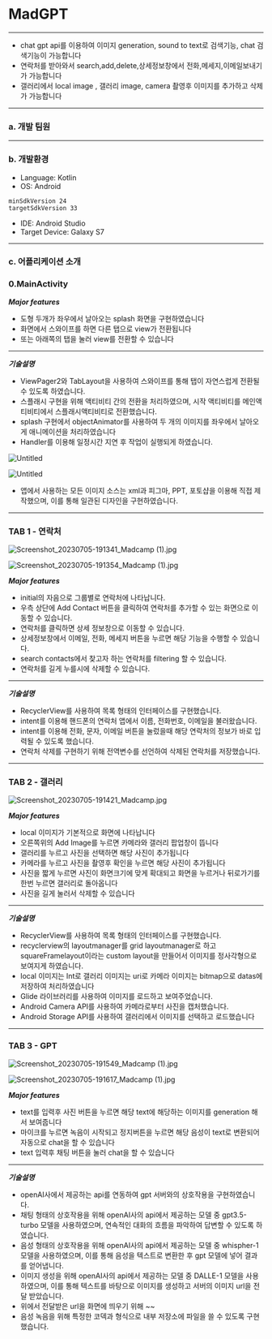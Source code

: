 # MadGPT

---


- chat gpt api를 이용하여 이미지 generation, sound to text로 검색기능, chat 검색기능이 가능합니다
- 연락처를 받아와서 search,add,delete,상세정보창에서 전화,메세지,이메일보내기가 가능합니다
- 갤러리에서 local image , 갤러리 image, camera 촬영후 이미지를 추가하고 삭제가 가능합니다

---

### a. 개발 팀원


---

### b. 개발환경

- Language: Kotlin
- OS: Android

```
minSdkVersion 24
targetSdkVersion 33
```

- IDE: Android Studio
- Target Device: Galaxy S7

---

### c. 어플리케이션 소개

### 0.MainActivity

***Major features***

- 도형 두개가 좌우에서 날아오는 splash 화면을 구현하였습니다
- 화면에서 스와이프를 하면 다른 탭으로 view가 전환됩니다
- 또는 아래쪽의 탭을 눌러 view를 전환할 수 있습니다

---

***기술설명***

- ViewPager2와 TabLayout을 사용하여 스와이프를 통해 탭이 자연스럽게 전환될 수 있도록 하였습니다.
- 스플래시 구현을 위해 액티비티 간의 전환을 처리하였으며, 시작 액티비티를 메인액티비티에서 스플래시액티비티로 전환했습니다.
- splash 구현에서 objectAnimator를 사용하여 두 개의 이미지를 좌우에서 날아오게 애니메이션을 처리하였습니다
- Handler를 이용해 일정시간 지연 후 작업이 실행되게 하였습니다.

![Untitled](MadGPT%2074d5057fffc24e1081befe175345e064/Untitled.png)

![Untitled](MadGPT%2074d5057fffc24e1081befe175345e064/Untitled%201.png)

- 앱에서 사용하는 모든 이미지 소스는 xml과 피그마, PPT, 포토샵을 이용해 직접 제작했으며, 이를 통해 일관된 디자인을 구현하였습니다.

---

### TAB 1 - 연락처

![Screenshot_20230705-191341_Madcamp (1).jpg](MadGPT%2074d5057fffc24e1081befe175345e064/Screenshot_20230705-191341_Madcamp_(1).jpg)

![Screenshot_20230705-191354_Madcamp (1).jpg](MadGPT%2074d5057fffc24e1081befe175345e064/Screenshot_20230705-191354_Madcamp_(1).jpg)

***Major features***

- initial의 자음으로 그룹별로 연락처에 나타납니다.
- 우측 상단에 Add Contact 버튼을 클릭하여 연락처를 추가할 수 있는 화면으로 이동할 수 있습니다.
- 연락처를 클릭하면 상세 정보창으로 이동할 수 있습니다.
- 상세정보창에서 이메일, 전화, 메세지 버튼을 누르면 해당 기능을 수행할 수 있습니다.
- search contacts에서 찾고자 하는 연락처를 filtering 할 수 있습니다.
- 연락처를 길게 누를시에 삭제할 수 있습니다.

---

***기술설명***

- RecyclerView를 사용하여 목록 형태의 인터페이스를 구현했습니다.
- intent를 이용해 핸드폰의 연락처 앱에서 이름, 전화번호, 이메일을 불러왔습니다.
- intent를 이용해 전화, 문자, 이메일 버튼을 눌렀을때 해당 연락처의 정보가 바로 입력될 수 있도록 했습니다.
- 연락처 삭제를 구현하기 위해 전역변수를 선언하여 삭제된 연락처를 저장했습니다.

---

### TAB 2 - 갤러리

![Screenshot_20230705-191421_Madcamp.jpg](MadGPT%2074d5057fffc24e1081befe175345e064/Screenshot_20230705-191421_Madcamp.jpg)

***Major features***

- local 이미지가 기본적으로 화면에 나타납니다
- 오른쪽위의 Add Image를 누르면 카메라와 갤러리 팝업창이 뜹니다
- 갤러리를 누르고 사진을 선택하면 해당 사진이 추가됩니다
- 카메라를 누르고 사진을 촬영후 확인을 누르면 해당 사진이 추가됩니다
- 사진을 짧게 누르면 사진이 화면크기에 맞게 확대되고 화면을 누르거나 뒤로가기를 한번 누르면 갤러리로 돌아옵니다
- 사진을 길게 눌러서 삭제할 수 있습니다

---

***기술설명***

- RecyclerView를 사용하여 목록 형태의 인터페이스를 구현했습니다.
- recyclerview의 layoutmanager를 grid layoutmanager로 하고 squareFramelayout이라는 custom layout을 만들어서 이미지를 정사각형으로 보여지게 하였습니다.
- local 이미지는 Int로 갤러리 이미지는 uri로 카메라 이미지는 bitmap으로 datas에 저장하여 처리하였습니다
- Glide 라이브러리를 사용하여 이미지를 로드하고 보여주었습니다.
- Android Camera API를 사용하여 카메라로부터 사진을 캡처했습니다.
- Android Storage API를 사용하여 갤러리에서 이미지를 선택하고 로드했습니다

---

### TAB 3 - GPT

![Screenshot_20230705-191549_Madcamp (1).jpg](MadGPT%2074d5057fffc24e1081befe175345e064/Screenshot_20230705-191549_Madcamp_(1).jpg)

![Screenshot_20230705-191617_Madcamp (1).jpg](MadGPT%2074d5057fffc24e1081befe175345e064/Screenshot_20230705-191617_Madcamp_(1).jpg)

***Major features***

- text를 입력후 사진 버튼을 누르면 해당 text에 해당하는 이미지를 generation 해서 보여줍니다
- 마이크를 누르면 녹음이 시작되고 정지버튼을 누르면 해당 음성이 text로 변환되어 자동으로 chat을 할 수 있습니다
- text 입력후 채팅 버튼을 눌러 chat을 할 수 있습니다

---

***기술설명***

- openAI사에서 제공하는 api를 연동하여 gpt 서버와의 상호작용을 구현하였습니다.
- 채팅 형태의 상호작용을 위해 openAI사의 api에서 제공하는 모델 중 gpt3.5-turbo 모델을 사용하였으며, 연속적인 대화의 흐름을 파악하여 답변할 수 있도록 하였습니다.
- 음성 형태의 상호작용을 위해 openAI사의 api에서 제공하는 모델 중 whispher-1 모델을 사용하였으며, 이를 통해 음성을 텍스트로 변환한 후 gpt 모델에 넣어 결과를 얻어냅니다.
- 이미지 생성을 위해 openAI사의 api에서 제공하는 모델 중 DALLE-1 모델을 사용하였으며, 이를 통해 텍스트를 바탕으로 이미지를 생성하고 서버의 이미지 url을 전달 받았습니다.
- 위에서 전달받은 url을 화면에 띄우기 위해 ~~
- 음성 녹음을 위해 특정한 코덱과 형식으로 내부 저장소에 파일을 쓸 수 있도록 구현했습니다.

